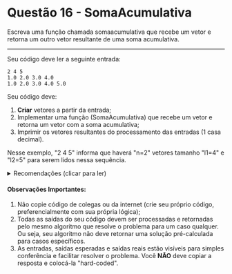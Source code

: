 # Questão 16 - SomaAcumulativa

Escreva uma função chamada somaacumulativa que recebe um vetor e
retorna um outro vetor resultante de uma soma acumulativa.

<hr>

Seu código deve ler a seguinte entrada:
```
2 4 5
1.0 2.0 3.0 4.0
1.0 2.0 3.0 4.0 5.0
```
Seu código deve:
1. **Criar** vetores a partir da entrada;
2. Implementar uma função (SomaAcumulativa) que recebe um vetor e retorna um vetor com a soma acumulativa;
3. Imprimir os vetores resultantes do processamento das entradas (1 casa decimal).

Nesse exemplo, "2 4 5" informa que haverá "n=2" vetores tamanho "l1=4" e "l2=5" para serem lidos nessa sequência.

<details>
  <summary>Recomendações  (clicar para ler)</summary>
  1. Se decidir alocar memória para os vetores, lembre-se de liberar essa memória também;
  2. Se você alocar memória dentro de um loop e reutilizar uma mesma variável para novas alocações, lembre-se de liberar essa memória no fim do loop antes de novas alocações também;
</details>

#### Observações Importantes:

1. Não copie código de colegas ou da internet (crie seu próprio código, preferencialmente com sua própria lógica);
2. Todas as saídas do seu código devem ser processadas e retornadas pelo mesmo algoritmo que resolve o problema para um caso qualquer. Ou seja, seu algoritmo não deve retornar uma solução pré-calculada para casos específicos.
3. As entradas, saídas esperadas e saídas reais estão visíveis para simples conferência e facilitar resolver o problema. Você **NÃO** deve copiar a resposta e colocá-la "hard-coded".

